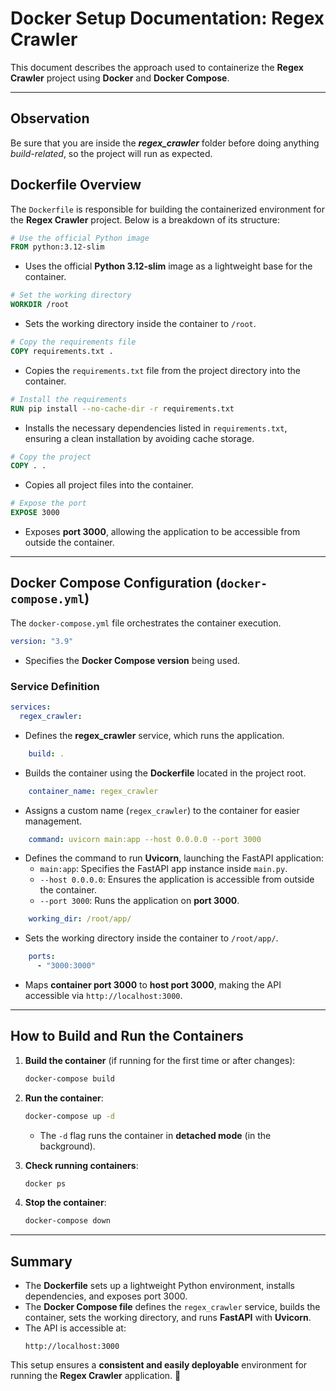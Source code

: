 # Docker Setup Documentation: Regex Crawler

This document describes the approach used to containerize the **Regex Crawler** project using **Docker** and **Docker Compose**.

---

## **Observation**
Be sure that you are inside the ***regex_crawler*** folder before doing anything *build-related*, so the project will run as expected.

## **Dockerfile Overview**

The `Dockerfile` is responsible for building the containerized environment for the **Regex Crawler** project. Below is a breakdown of its structure:

```dockerfile
# Use the official Python image
FROM python:3.12-slim
```
- Uses the official **Python 3.12-slim** image as a lightweight base for the container.

```dockerfile
# Set the working directory
WORKDIR /root
```
- Sets the working directory inside the container to `/root`.

```dockerfile
# Copy the requirements file
COPY requirements.txt .
```
- Copies the `requirements.txt` file from the project directory into the container.

```dockerfile
# Install the requirements
RUN pip install --no-cache-dir -r requirements.txt
```
- Installs the necessary dependencies listed in `requirements.txt`, ensuring a clean installation by avoiding cache storage.

```dockerfile
# Copy the project
COPY . .
```
- Copies all project files into the container.

```dockerfile
# Expose the port
EXPOSE 3000
```
- Exposes **port 3000**, allowing the application to be accessible from outside the container.

---

## **Docker Compose Configuration (`docker-compose.yml`)**

The `docker-compose.yml` file orchestrates the container execution.

```yaml
version: "3.9"
```
- Specifies the **Docker Compose version** being used.

### **Service Definition**
```yaml
services:
  regex_crawler:
```
- Defines the **regex_crawler** service, which runs the application.

```yaml
    build: .
```
- Builds the container using the **Dockerfile** located in the project root.

```yaml
    container_name: regex_crawler
```
- Assigns a custom name (`regex_crawler`) to the container for easier management.

```yaml
    command: uvicorn main:app --host 0.0.0.0 --port 3000
```
- Defines the command to run **Uvicorn**, launching the FastAPI application:
  - `main:app`: Specifies the FastAPI app instance inside `main.py`.
  - `--host 0.0.0.0`: Ensures the application is accessible from outside the container.
  - `--port 3000`: Runs the application on **port 3000**.

```yaml
    working_dir: /root/app/
```
- Sets the working directory inside the container to `/root/app/`.

```yaml
    ports:
      - "3000:3000"
```
- Maps **container port 3000** to **host port 3000**, making the API accessible via `http://localhost:3000`.

---

## **How to Build and Run the Containers**

1. **Build the container** (if running for the first time or after changes):
   ```sh
   docker-compose build
   ```
2. **Run the container**:
   ```sh
   docker-compose up -d
   ```
   - The `-d` flag runs the container in **detached mode** (in the background).

3. **Check running containers**:
   ```sh
   docker ps
   ```

4. **Stop the container**:
   ```sh
   docker-compose down
   ```

---

## **Summary**
- The **Dockerfile** sets up a lightweight Python environment, installs dependencies, and exposes port 3000.
- The **Docker Compose file** defines the `regex_crawler` service, builds the container, sets the working directory, and runs **FastAPI** with **Uvicorn**.
- The API is accessible at:  
  ```
  http://localhost:3000
  ```

This setup ensures a **consistent and easily deployable** environment for running the **Regex Crawler** application. 🚀